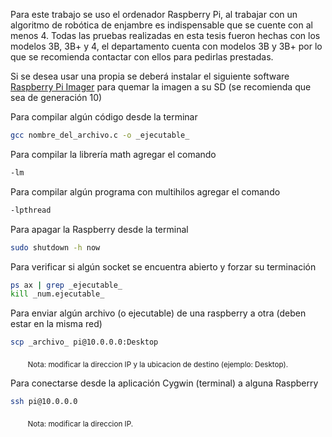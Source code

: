 Para este trabajo se uso el ordenador Raspberry Pi, al trabajar con un algoritmo de robótica de enjambre es indispensable que se cuente con al menos 4. Todas las pruebas realizadas en esta tesis fueron hechas con los modelos 3B, 3B+ y 4, el departamento cuenta con modelos 3B y 3B+ por lo que se recomienda contactar con ellos para pedirlas prestadas. 

Si se desea usar una propia se deberá instalar el siguiente software [Raspberry Pi Imager](http:www.raspberrypi.org/software/ "Raspberry Pi Imager") para quemar la imagen a su SD (se recomienda que sea de generación 10)




Para compilar algún código desde la terminar
```sh
gcc nombre_del_archivo.c -o _ejecutable_
```

Para compilar la librería  math agregar el comando 
```sh
-lm
```

Para compilar algún programa con multihilos agregar el comando 
```sh
-lpthread
```

Para apagar la Raspberry desde la terminal
```sh
sudo shutdown -h now
```

Para verificar si algún socket se encuentra abierto y forzar su terminación
```sh
ps ax | grep _ejecutable_
kill _num.ejecutable_
```

Para enviar algún archivo (o ejecutable) de una raspberry a otra (deben estar en la misma red)
```sh
scp _archivo_ pi@10.0.0.0:Desktop
```
&nbsp;&nbsp;&nbsp;&nbsp;&nbsp;&nbsp; <sub>Nota: modificar la direccion IP y la ubicacion de destino (ejemplo: Desktop).</sub>

Para conectarse desde la aplicación Cygwin (terminal) a alguna Raspberry 
```sh
ssh pi@10.0.0.0
```
&nbsp;&nbsp;&nbsp;&nbsp;&nbsp;&nbsp; <sub>Nota: modificar la direccion IP.</sub>